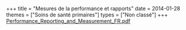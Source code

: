 +++
title = "Mesures de la performance et rapports"
date = 2014-01-28
themes = ["Soins de santé primaires"]
types = ["Non classé"]
+++
[Performance_Reporting_and_Measurement_FR.pdf](/files/Performance_Reporting_and_Measurement_FR.pdf)
